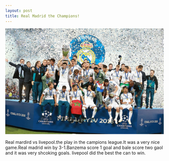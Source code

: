```yaml
---
layout: post
title: Real Madrid the Champions!
---
```


![Real Madrid](images/champion.jpg)

Real mardird vs livepool.the play in the campions league.It was a very nice game.Real madrid win by 3-1.Banzema score 1 goal and bale score two gaol and it was very shcoking goals. livepool did the best the can to win.
